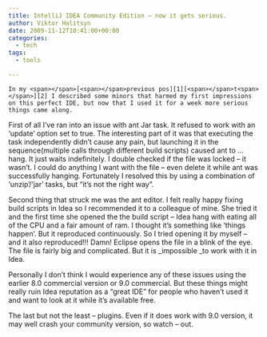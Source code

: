 ```yaml
---
title: IntelliJ IDEA Community Edition – now it gets serious.
author: Viktor Halitsyn
date: 2009-11-12T10:41:00+00:00
categories:
  - tech
tags:
  - tools

---
```

    In my <span></span>[<span></span>previous pos][1][<span></span>t<span></span>][2] I described some minors that harmed my first impressions on this perfect IDE, but now that I used it for a week more serious things came along.
  
   First of all I&#8217;ve ran into an issue with ant Jar task. It refused to work with an &#8216;update&#8217; option set to true. The interesting part of it was that executing the task independently didn&#8217;t cause any pain, but launching it in the sequence(multiple calls through different build scripts) caused ant to &#8230; hang. It just waits indefinitely. I double checked if the file was locked &#8211; it wasn&#8217;t. I could do anything I want with the file &#8211; even delete it while ant was successfully hanging. Fortunately I resolved this by using a combination of &#8216;unzip&#8217;/&#8217;jar&#8217; tasks, but &#8220;it&#8217;s not the right way&#8221;.
  
   Second thing that struck me was the ant editor. I felt really happy fixing build scripts in Idea so I recommended it to a colleague of mine. She tried it and the first time she opened the the build script &#8211; Idea hang with eating all of the CPU and a fair amount of ram. I thought it&#8217;s something like &#8216;things happen&#8217;. But it reproduced continuously. So I tried opening it by myself &#8211; and it also reproduced!!! Damn! Eclipse opens the file in a blink of the eye. The file is fairly big and complicated. But it is _impossible _to work with it in Idea.
  
   Personally I don&#8217;t think I would experience any of these issues using the earlier 8.0 commercial version or 9.0 commercial. But these things might really ruin Idea reputation as a &#8220;great IDE&#8221; for people who haven&#8217;t used it and want to look at it while it&#8217;s available free.
  
   The last but not the least &#8211; plugins. Even if it does work with 9.0 version, it may well crash your community version, so watch &#8211; out.

 [1]: http://revengedevelopment.blogspot.com/2009/11/intellij-idea-community-edition-first.html
 [2]: http://www.blogger.com/